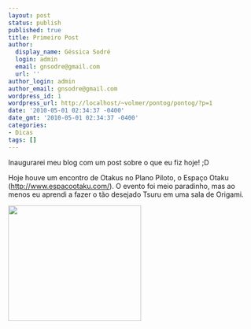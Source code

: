 ```yaml
---
layout: post
status: publish
published: true
title: Primeiro Post
author:
  display_name: Géssica Sodré
  login: admin
  email: gnsodre@gmail.com
  url: ''
author_login: admin
author_email: gnsodre@gmail.com
wordpress_id: 1
wordpress_url: http://localhost/~volmer/pontog/pontog/?p=1
date: '2010-05-01 02:34:37 -0400'
date_gmt: '2010-05-01 02:34:37 -0400'
categories:
- Dicas
tags: []
---
```

<p>Inaugurarei meu blog com um post sobre o que eu fiz hoje! ;D</p>
<p>Hoje houve um encontro de Otakus no Plano Piloto, o Espaço Otaku (<a href="http://www.espacootaku.com/">http://www.espacootaku.com/</a>). O evento foi meio paradinho, mas ao menos eu aprendi a fazer o tão desejado Tsuru em uma sala de Origami.</p>
<p><a href="http://localhost/~volmer/pontog/pontog/wp-content/uploads/2010/05/DSC04472.jpg"><img class="aligncenter size-full wp-image-4" title="Tsuru" src="http://localhost/~volmer/pontog/pontog/wp-content/uploads/2010/05/DSC04472.jpg" alt="" width="270" height="235" /></a></p>
